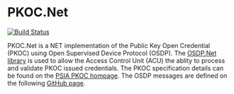 # PKOC.Net

[![Build Status](https://dev.azure.com/Z-bitSystems/PKOC.Net/_apis/build/status%2FZ-bit-Systems-LLC.PKOC.Net?branchName=develop)](https://dev.azure.com/Z-bitSystems/PKOC.Net/_build/latest?definitionId=2&branchName=develop)

PKOC.Net is a NET implementation of the Public Key Open Credential (PKOC) using Open Supervised Device Protocol (OSDP). The [OSDP.Net library](https://github.com/bytedreamer/OSDP.Net) is used to allow the Access Control Unit (ACU) the ablity to process and validate PKOC issued credentials. The PKOC specification details can be found on the [PSIA PKOC hompage](https://psialliance.org/securecredentials/). The OSDP messages are defined on the following [GitHub page](https://github.com/smithee-solutions/openbadger/blob/main/discussions/PKOC/pkoc-osdp-acu.pdf).
